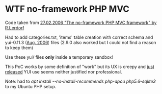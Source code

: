 WTF no-framework PHP MVC
========================

Code taken from [27.02.2006 "The no-framework PHP MVC framework" by
R.Lerdorf](https://toys.lerdorf.com/archives/38-The-no-framework-PHP-MVC-framework.html)

Had to add categories.txt, 'items' table creation with correct schema
and yui-0.11.3 ([Aug. 2006](https://yuiblog.com/blog/2006/08/28/yui-release-113))
files (2.9.0 also worked but I could not find a reason to keep them)

Use these yui/ files **only** inside a temporary sandbox!

This PoC works by some definition of "work" but its UX is creepy and [just
released](https://yuiblog.com/blog/2006/02/13/the-yahoo-user-interface-library)
YUI use seems neither justified nor professional.

Note: had to *apt install --no-install-recommends php-apcu php5.6-sqlite3* to my Ubuntu PHP setup.
